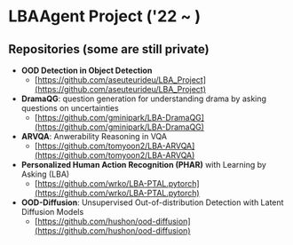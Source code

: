 # LBAAgent Project ('22 ~ )

## Repositories (some are still private)

- **OOD Detection in Object Detection**
  - [https://github.com/aseuteurideu/LBA_Project](https://github.com/aseuteurideu/LBA_Project)
- **DramaQG**: question generation for understanding drama by asking questions on uncertainties
  - [https://github.com/gminipark/LBA-DramaQG](https://github.com/gminipark/LBA-DramaQG)
- **ARVQA**: Anwerability Reasoning in VQA
  - [https://github.com/tomyoon2/LBA-ARVQA](https://github.com/tomyoon2/LBA-ARVQA)
- **Personalized Human Action Recognition (PHAR)** with Learning by Asking (LBA)
  - [https://github.com/wrko/LBA-PTAL.pytorch](https://github.com/wrko/LBA-PTAL.pytorch)
- **OOD-Diffusion**: Unsupervised Out-of-distribution Detection with Latent Diffusion Models
  - [https://github.com/hushon/ood-diffusion](https://github.com/hushon/ood-diffusion)
